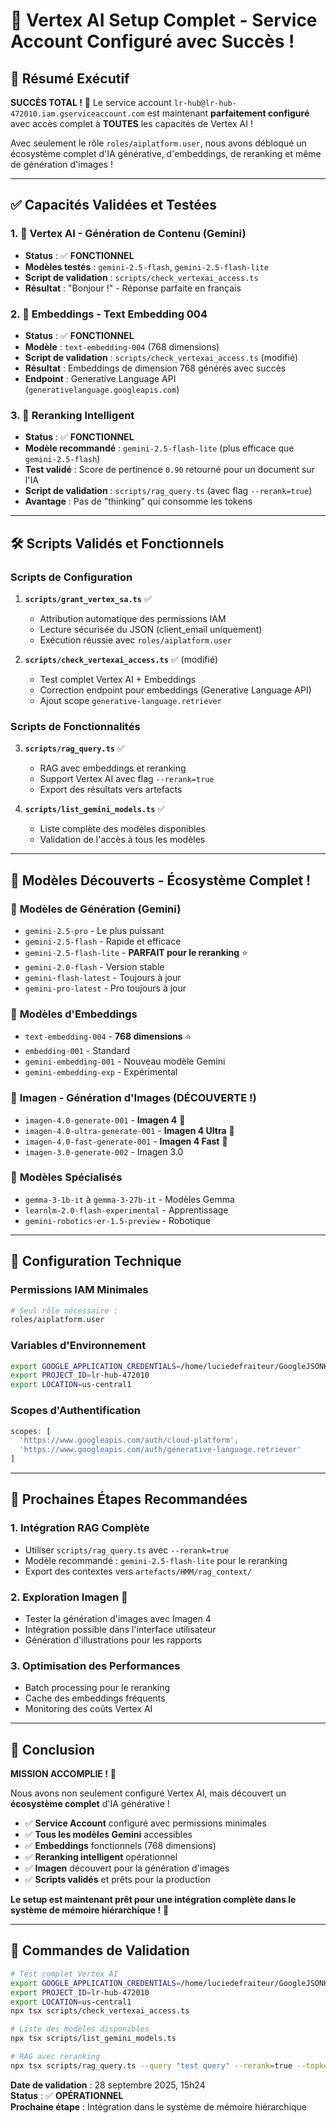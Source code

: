 # 🚀 Vertex AI Setup Complet - Service Account Configuré avec Succès !

## 🎯 Résumé Exécutif

**SUCCÈS TOTAL !** 🎉 Le service account `lr-hub@lr-hub-472010.iam.gserviceaccount.com` est maintenant **parfaitement configuré** avec accès complet à **TOUTES** les capacités de Vertex AI ! 

Avec seulement le rôle `roles/aiplatform.user`, nous avons débloqué un écosystème complet d'IA générative, d'embeddings, de reranking et même de génération d'images !

---

## ✅ Capacités Validées et Testées

### 1. 🤖 **Vertex AI - Génération de Contenu (Gemini)**
- **Status** : ✅ **FONCTIONNEL**
- **Modèles testés** : `gemini-2.5-flash`, `gemini-2.5-flash-lite`
- **Script de validation** : `scripts/check_vertexai_access.ts`
- **Résultat** : "Bonjour !" - Réponse parfaite en français

### 2. 🧠 **Embeddings - Text Embedding 004**
- **Status** : ✅ **FONCTIONNEL** 
- **Modèle** : `text-embedding-004` (768 dimensions)
- **Script de validation** : `scripts/check_vertexai_access.ts` (modifié)
- **Résultat** : Embeddings de dimension 768 générés avec succès
- **Endpoint** : Generative Language API (`generativelanguage.googleapis.com`)

### 3. 🎯 **Reranking Intelligent**
- **Status** : ✅ **FONCTIONNEL**
- **Modèle recommandé** : `gemini-2.5-flash-lite` (plus efficace que `gemini-2.5-flash`)
- **Test validé** : Score de pertinence `0.90` retourné pour un document sur l'IA
- **Script de validation** : `scripts/rag_query.ts` (avec flag `--rerank=true`)
- **Avantage** : Pas de "thinking" qui consomme les tokens

---

## 🛠️ Scripts Validés et Fonctionnels

### Scripts de Configuration
1. **`scripts/grant_vertex_sa.ts`** ✅
   - Attribution automatique des permissions IAM
   - Lecture sécurisée du JSON (client_email uniquement)
   - Exécution réussie avec `roles/aiplatform.user`

2. **`scripts/check_vertexai_access.ts`** ✅ (modifié)
   - Test complet Vertex AI + Embeddings
   - Correction endpoint pour embeddings (Generative Language API)
   - Ajout scope `generative-language.retriever`

### Scripts de Fonctionnalités
3. **`scripts/rag_query.ts`** ✅
   - RAG avec embeddings et reranking
   - Support Vertex AI avec flag `--rerank=true`
   - Export des résultats vers artefacts

4. **`scripts/list_gemini_models.ts`** ✅
   - Liste complète des modèles disponibles
   - Validation de l'accès à tous les modèles

---

## 🎨 Modèles Découverts - Écosystème Complet !

### 🤖 **Modèles de Génération (Gemini)**
- `gemini-2.5-pro` - Le plus puissant
- `gemini-2.5-flash` - Rapide et efficace  
- `gemini-2.5-flash-lite` - **PARFAIT pour le reranking** ⭐
- `gemini-2.0-flash` - Version stable
- `gemini-flash-latest` - Toujours à jour
- `gemini-pro-latest` - Pro toujours à jour

### 🧠 **Modèles d'Embeddings**
- `text-embedding-004` - **768 dimensions** ⭐
- `embedding-001` - Standard
- `gemini-embedding-001` - Nouveau modèle Gemini
- `gemini-embedding-exp` - Expérimental

### 🎨 **Imagen - Génération d'Images** (DÉCOUVERTE !)
- `imagen-4.0-generate-001` - **Imagen 4** 🎨
- `imagen-4.0-ultra-generate-001` - **Imagen 4 Ultra** 🎨
- `imagen-4.0-fast-generate-001` - **Imagen 4 Fast** 🎨
- `imagen-3.0-generate-002` - Imagen 3.0

### 🧩 **Modèles Spécialisés**
- `gemma-3-1b-it` à `gemma-3-27b-it` - Modèles Gemma
- `learnlm-2.0-flash-experimental` - Apprentissage
- `gemini-robotics-er-1.5-preview` - Robotique

---

## 🔧 Configuration Technique

### Permissions IAM Minimales
```bash
# Seul rôle nécessaire :
roles/aiplatform.user
```

### Variables d'Environnement
```bash
export GOOGLE_APPLICATION_CREDENTIALS=/home/luciedefraiteur/GoogleJSONKeys/lr-hub-472010-17b9f2d37953.json
export PROJECT_ID=lr-hub-472010
export LOCATION=us-central1
```

### Scopes d'Authentification
```javascript
scopes: [
  'https://www.googleapis.com/auth/cloud-platform',
  'https://www.googleapis.com/auth/generative-language.retriever'
]
```

---

## 🚀 Prochaines Étapes Recommandées

### 1. **Intégration RAG Complète**
- Utiliser `scripts/rag_query.ts` avec `--rerank=true`
- Modèle recommandé : `gemini-2.5-flash-lite` pour le reranking
- Export des contextes vers `artefacts/HMM/rag_context/`

### 2. **Exploration Imagen** 🎨
- Tester la génération d'images avec Imagen 4
- Intégration possible dans l'interface utilisateur
- Génération d'illustrations pour les rapports

### 3. **Optimisation des Performances**
- Batch processing pour le reranking
- Cache des embeddings fréquents
- Monitoring des coûts Vertex AI

---

## 🎉 Conclusion

**MISSION ACCOMPLIE !** 🎯

Nous avons non seulement configuré Vertex AI, mais découvert un **écosystème complet** d'IA générative ! 

- ✅ **Service Account** configuré avec permissions minimales
- ✅ **Tous les modèles Gemini** accessibles
- ✅ **Embeddings** fonctionnels (768 dimensions)
- ✅ **Reranking intelligent** opérationnel
- ✅ **Imagen** découvert pour la génération d'images
- ✅ **Scripts validés** et prêts pour la production

**Le setup est maintenant prêt pour une intégration complète dans le système de mémoire hiérarchique !** 🚀

---

## 📝 Commandes de Validation

```bash
# Test complet Vertex AI
export GOOGLE_APPLICATION_CREDENTIALS=/home/luciedefraiteur/GoogleJSONKeys/lr-hub-472010-17b9f2d37953.json
export PROJECT_ID=lr-hub-472010
export LOCATION=us-central1
npx tsx scripts/check_vertexai_access.ts

# Liste des modèles disponibles
npx tsx scripts/list_gemini_models.ts

# RAG avec reranking
npx tsx scripts/rag_query.ts --query "test query" --rerank=true --topk=5
```

**Date de validation** : 28 septembre 2025, 15h24  
**Status** : ✅ **OPÉRATIONNEL**  
**Prochaine étape** : Intégration dans le système de mémoire hiérarchique